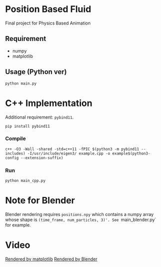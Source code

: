 # Position Based Fluid
Final project for Physics Based Animation

## Requirement

- numpy
- matplotlib

## Usage (Python ver)

```
python main.py
```

# C++ Implementation
Additional requirement: `pybind11`.

```
pip install pybind11
```

### Compile
```
c++ -O3 -Wall -shared -std=c++11 -fPIC $(python3 -m pybind11 --includes) -I/usr/include/eigen3/ example.cpp -o example$(python3-config --extension-suffix)
```

### Run
```
python main_cpp.py
```

# Note for Blender
Blender rendering requires `positions.npy` which contains a numpy array whose shape is `(time_frame, num_particles, 3)'. See `main_blender.py` for example.

# Video
[Rendered by matplotlib](https://streamable.com/zm1kml)
[Rendered by Blender](https://streamable.com/4ni7qn)
